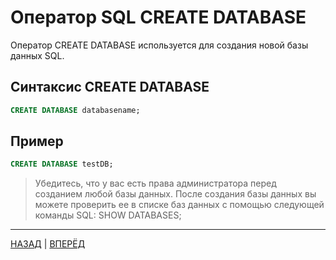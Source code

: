 # Оператор SQL CREATE DATABASE

Оператор CREATE DATABASE используется для создания новой базы данных SQL.

## Синтаксис CREATE DATABASE

``` SQL
CREATE DATABASE databasename;
```

## Пример

``` SQL
CREATE DATABASE testDB;
```

> Убедитесь, что у вас есть права администратора перед созданием любой базы данных. После создания базы данных вы можете проверить ее в списке баз данных с помощью следующей команды SQL: SHOW DATABASES;

---

[НАЗАД](http://www.google.com)  | [ВПЕРЁД](http://www.google.com)

